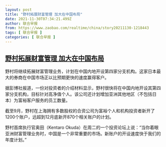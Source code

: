 ```yaml
---
layout: post
title: "野村拓展财富管理 加大在中国布局"
date: 2021-11-30T07:34:21.499Z
author: 联合早报
from: https://www.zaobao.com/realtime/china/story20211130-1218443
tags: [ 联合早报 ]
categories: [ 联合早报 ]
---
```

<!--1638269460000-->
[野村拓展财富管理 加大在中国布局](https://www.zaobao.com/realtime/china/story20211130-1218443)
------

<div>
<p>野村将继续拓展财富管理业务，计划在中国内地开设第四家分支机构。这家日本最大的券商在中国市场正以比预期更快的速度赢得客户。</p><p>据彭博社报道，一份对投资者的介绍材料显示，野村很快将在中国内地开设其第四家分支机构，目标针对高净值个人。该公司还计划增加亚洲其他地区（不包括日本）为富裕客户服务的员工数量。</p><p>截至9月，野村在上海拥有多数股权的合资公司为富裕个人和机构投资者新开了1200个账户，远超到12月底新开870个相关账户的计划。</p><section id="imu"><div id="dfp-ad-imu1">        </div></section><p>野村首席执行官奥田（Kentaro Okuda）在周二的一个投资论坛上说：“当你着眼亚洲财富管理业务时，中国是一个非常重要的市场。新账户的开设速度快于我们的年度计划。”</p>      <div class="cx_paywall_placeholder" id="sph_cdp_40"></div>
</div>
